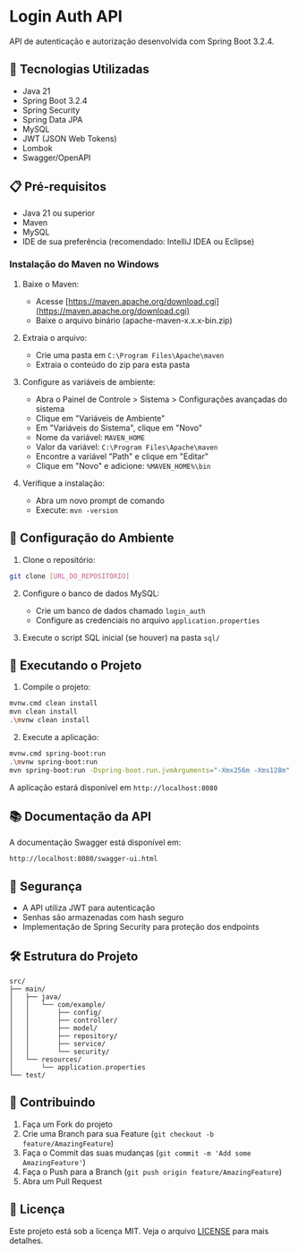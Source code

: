 # Login Auth API

API de autenticação e autorização desenvolvida com Spring Boot 3.2.4.

## 🚀 Tecnologias Utilizadas

- Java 21
- Spring Boot 3.2.4
- Spring Security
- Spring Data JPA
- MySQL
- JWT (JSON Web Tokens)
- Lombok
- Swagger/OpenAPI

## 📋 Pré-requisitos

- Java 21 ou superior
- Maven
- MySQL
- IDE de sua preferência (recomendado: IntelliJ IDEA ou Eclipse)

### Instalação do Maven no Windows

1. Baixe o Maven:
   - Acesse [https://maven.apache.org/download.cgi](https://maven.apache.org/download.cgi)
   - Baixe o arquivo binário (apache-maven-x.x.x-bin.zip)

2. Extraia o arquivo:
   - Crie uma pasta em `C:\Program Files\Apache\maven`
   - Extraia o conteúdo do zip para esta pasta

3. Configure as variáveis de ambiente:
   - Abra o Painel de Controle > Sistema > Configurações avançadas do sistema
   - Clique em "Variáveis de Ambiente"
   - Em "Variáveis do Sistema", clique em "Novo"
   - Nome da variável: `MAVEN_HOME`
   - Valor da variável: `C:\Program Files\Apache\maven`
   - Encontre a variável "Path" e clique em "Editar"
   - Clique em "Novo" e adicione: `%MAVEN_HOME%\bin`

4. Verifique a instalação:
   - Abra um novo prompt de comando
   - Execute: `mvn -version`

## 🔧 Configuração do Ambiente

1. Clone o repositório:
```bash
git clone [URL_DO_REPOSITÓRIO]
```

2. Configure o banco de dados MySQL:
   - Crie um banco de dados chamado `login_auth`
   - Configure as credenciais no arquivo `application.properties`

3. Execute o script SQL inicial (se houver) na pasta `sql/`

## 🚀 Executando o Projeto

1. Compile o projeto:
```bash
mvnw.cmd clean install
mvn clean install
.\mvnw clean install
```

2. Execute a aplicação:
```bash
mvnw.cmd spring-boot:run
.\mvnw spring-boot:run
mvn spring-boot:run -Dspring-boot.run.jvmArguments="-Xmx256m -Xms128m"
```

A aplicação estará disponível em `http://localhost:8080`

## 📚 Documentação da API

A documentação Swagger está disponível em:
```
http://localhost:8080/swagger-ui.html
```

## 🔐 Segurança

- A API utiliza JWT para autenticação
- Senhas são armazenadas com hash seguro
- Implementação de Spring Security para proteção dos endpoints

## 🛠️ Estrutura do Projeto

```
src/
├── main/
│   ├── java/
│   │   └── com/example/
│   │       ├── config/
│   │       ├── controller/
│   │       ├── model/
│   │       ├── repository/
│   │       ├── service/
│   │       └── security/
│   └── resources/
│       └── application.properties
└── test/
```

## 🤝 Contribuindo

1. Faça um Fork do projeto
2. Crie uma Branch para sua Feature (`git checkout -b feature/AmazingFeature`)
3. Faça o Commit das suas mudanças (`git commit -m 'Add some AmazingFeature'`)
4. Faça o Push para a Branch (`git push origin feature/AmazingFeature`)
5. Abra um Pull Request

## 📝 Licença

Este projeto está sob a licença MIT. Veja o arquivo [LICENSE](LICENSE) para mais detalhes. 